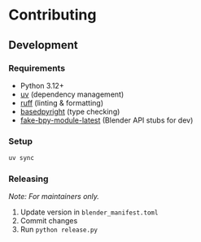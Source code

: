 # Contributing

## Development

### Requirements

- Python 3.12+
- [uv](https://github.com/astral-sh/uv) (dependency management)
- [ruff](https://github.com/astral-sh/ruff) (linting & formatting)
- [basedpyright](https://github.com/RobertCraigie/basedpyright) (type checking)
- [fake-bpy-module-latest](https://pypi.org/project/fake-bpy-module-latest/) (Blender API stubs for dev)

### Setup

```bash
uv sync
```

### Releasing

_Note: For maintainers only._

1. Update version in `blender_manifest.toml`
2. Commit changes
3. Run `python release.py`
